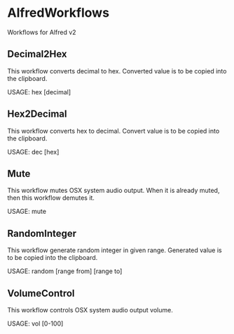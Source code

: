 AlfredWorkflows
===============

Workflows for Alfred v2



Decimal2Hex
---

This workflow converts decimal to hex.
Converted value is to be copied into the clipboard.

USAGE: hex [decimal]



Hex2Decimal
---

This workflow converts hex to decimal.
Convert value is to be copied into the clipboard.

USAGE: dec [hex]



Mute
---

This workflow mutes OSX system audio output.
When it is already muted, then this workflow demutes it.

USAGE: mute



RandomInteger
---


This workflow generate random integer in given range.
Generated value is to be copied into the clipboard.

USAGE: random [range from] [range to]



VolumeControl
---

This workflow controls OSX system audio output volume.

USAGE: vol [0-100]
